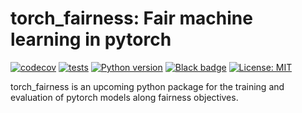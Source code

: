 
# torch_fairness: Fair machine learning in pytorch

[![codecov](https://codecov.io/gh/mageden/torch_fairness/branch/main/graph/badge.svg?token=1XS713VIGQ)](https://codecov.io/gh/mageden/torch_fairness)
[![tests](https://github.com/mageden/torch_fairness/actions/workflows/test.yml/badge.svg?branch=main)](https://github.com/mageden/torch_fairness/actions/workflows/test.yml)
[![Python version](https://img.shields.io/badge/python-3.8%20%7C%203.9%20%7C%203.10%20|%203.11-blue)](https://github.com/mageden/test_actions/tree/add_coverage)
[![Black badge](https://img.shields.io/badge/code%20style-black-000000.svg)](https://github.com/mageden/torch_fairness)
[![License: MIT](https://img.shields.io/badge/License-MIT-yellow.svg)](https://opensource.org/licenses/MIT)

torch_fairness is an upcoming python package for the training and evaluation of pytorch models along fairness 
objectives.

